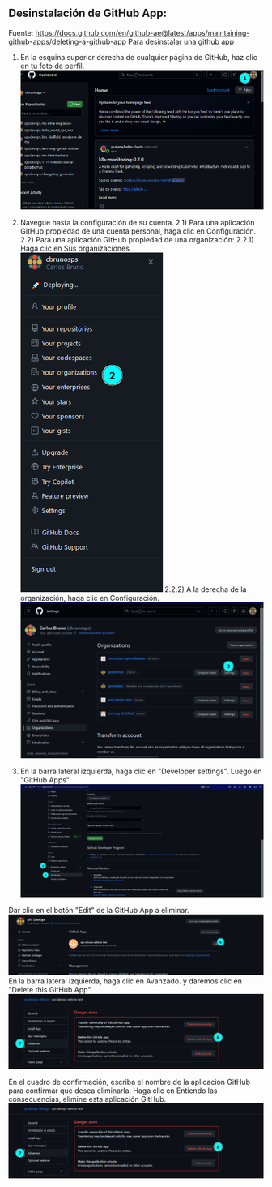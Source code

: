 ## Desinstalación de GitHub App:
Fuente: https://docs.github.com/en/github-ae@latest/apps/maintaining-github-apps/deleting-a-github-app
Para desinstalar una github app

1) En la esquina superior derecha de cualquier página de GitHub, haz clic en tu foto de perfil.
![](./assets/github_app/1-uninstall.png)
2) Navegue hasta la configuración de su cuenta.
     2.1) Para una aplicación GitHub propiedad de una cuenta personal, haga clic en Configuración.
     2.2) Para una aplicación GitHub propiedad de una organización:
            2.2.1) Haga clic en Sus organizaciones.
            ![](./assets/github_app/2-uninstall.png)
            2.2.2) A la derecha de la organización, haga clic en Configuración.
            ![](./assets/github_app/3-uninstall.png)
            
3) En la barra lateral izquierda, haga clic en "Developer settings". Luego en "GitHub Apps"
![](./assets/github_app/4-uninstall.png)

Dar clic en el botón "Edit" de la GitHub App a eliminar.
![](./assets/github_app/6-uninstall.png)
En la barra lateral izquierda, haga clic en Avanzado. y daremos clic en "Delete this GitHub App".
![](./assets/github_app/8-uninstall.png)

En el cuadro de confirmación, escriba el nombre de la aplicación GitHub para confirmar que desea eliminarla. Haga clic en Entiendo las consecuencias, elimine esta aplicación GitHub.
![](./assets/github_app/8-uninstall.png)